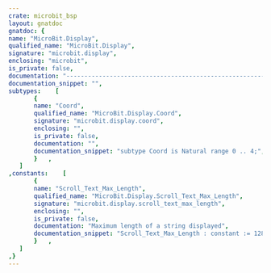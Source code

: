 ```yaml
---
crate: microbit_bsp
layout: gnatdoc
gnatdoc: {
name: "MicroBit.Display",
qualified_name: "MicroBit.Display",
signature: "microbit.display",
enclosing: "microbit",
is_private: false,
documentation: "----------------------------------------------------------------------------\n                                                                          --\n                    Copyright (C) 2016-2017, AdaCore                      --\n                                                                          --\n  Redistribution and use in source and binary forms, with or without      --\n  modification, are permitted provided that the following conditions are  --\n  met:                                                                    --\n     1. Redistributions of source code must retain the above copyright    --\n        notice, this list of conditions and the following disclaimer.     --\n     2. Redistributions in binary form must reproduce the above copyright --\n        notice, this list of conditions and the following disclaimer in   --\n        the documentation and/or other materials provided with the        --\n        distribution.                                                     --\n     3. Neither the name of the copyright holder nor the names of its     --\n        contributors may be used to endorse or promote products derived   --\n        from this software without specific prior written permission.     --\n                                                                          --\n   THIS SOFTWARE IS PROVIDED BY THE COPYRIGHT HOLDERS AND CONTRIBUTORS    --\n   \"AS IS\" AND ANY EXPRESS OR IMPLIED WARRANTIES, INCLUDING, BUT NOT      --\n   LIMITED TO, THE IMPLIED WARRANTIES OF MERCHANTABILITY AND FITNESS FOR  --\n   A PARTICULAR PURPOSE ARE DISCLAIMED. IN NO EVENT SHALL THE COPYRIGHT   --\n   HOLDER OR CONTRIBUTORS BE LIABLE FOR ANY DIRECT, INDIRECT, INCIDENTAL, --\n   SPECIAL, EXEMPLARY, OR CONSEQUENTIAL DAMAGES (INCLUDING, BUT NOT       --\n   LIMITED TO, PROCUREMENT OF SUBSTITUTE GOODS OR SERVICES; LOSS OF USE,  --\n   DATA, OR PROFITS; OR BUSINESS INTERRUPTION) HOWEVER CAUSED AND ON ANY  --\n   THEORY OF LIABILITY, WHETHER IN CONTRACT, STRICT LIABILITY, OR TORT    --\n   (INCLUDING NEGLIGENCE OR OTHERWISE) ARISING IN ANY WAY OUT OF THE USE  --\n   OF THIS SOFTWARE, EVEN IF ADVISED OF THE POSSIBILITY OF SUCH DAMAGE.   --\n                                                                          --\n----------------------------------------------------------------------------",
documentation_snippet: "",
subtypes:    [
       {
       name: "Coord",
       qualified_name: "MicroBit.Display.Coord",
       signature: "microbit.display.coord",
       enclosing: "",
       is_private: false,
       documentation: "",
       documentation_snippet: "subtype Coord is Natural range 0 .. 4;",
       }   ,
   ]
,constants:    [
       {
       name: "Scroll_Text_Max_Length",
       qualified_name: "MicroBit.Display.Scroll_Text_Max_Length",
       signature: "microbit.display.scroll_text_max_length",
       enclosing: "",
       is_private: false,
       documentation: "Maximum length of a string displayed",
       documentation_snippet: "Scroll_Text_Max_Length : constant := 128;",
       }   ,
   ]
,}
---
```

